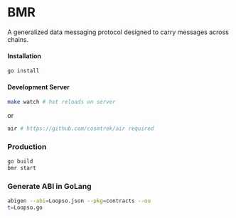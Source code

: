# BMR
A generalized data messaging protocol designed to carry messages across chains.

#### Installation
```bash
go install
```

#### Development Server
```bash
make watch # hot reloads on server
```
or
```bash
air # https://github.com/cosmtrek/air required
```

### Production
```bash
go build
bmr start 
```

### Generate ABI in GoLang
```bash
abigen --abi=Loopso.json --pkg=contracts --ou
t=Loopso.go
```
